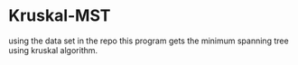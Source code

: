 # Kruskal-MST
using the data set in the repo this program gets the minimum spanning tree using kruskal algorithm.

